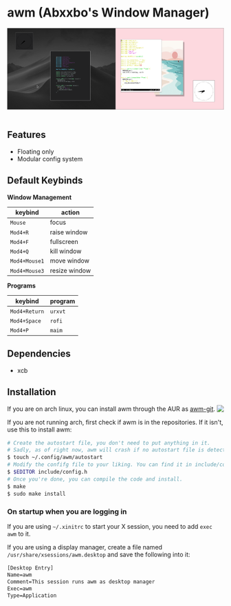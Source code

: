 # awm (Abxxbo's Window Manager)

<div align="center">
    <a href="img/scrot1.png"><img src="img/scrot1.png" width="50%" align="center"></a><a href="img/scrot2.png"><img src="img/scrot2.png" width="50%" align="center"></a>
</div>

<br>

## Features

- Floating only
- Modular config system

## Default Keybinds

**Window Management**

| keybind       | action        |
| ------------- | ------------- |
| `Mouse`       | focus         |
| `Mod4+R`      | raise window  |
| `Mod4+F`      | fullscreen    |
| `Mod4+Q`      | kill window   |
| `Mod4+Mouse1` | move window   |
| `Mod4+Mouse3` | resize window |

**Programs**

| keybind       | program       |
| ------------- | ------------- |
| `Mod4+Return` | `urxvt`       |
| `Mod4+Space`  | `rofi`        |
| `Mod4+P`      | `maim`        |

## Dependencies
- xcb

## Installation

<a href="https://repology.org/badge/vertical-allrepos/awm.svg"><img src="https://repology.org/badge/vertical-allrepos/awm.svg" align="right"></img></a>

If you are on arch linux, you can install awm through the AUR as [awm-git](https://aur.archlinux.org/packages/awm-git).

If you are not running arch, first check if awm is in the repositories. If it isn't, use this to install awm:
```sh
# Create the autostart file, you don't need to put anything in it.
# Sadly, as of right now, awm will crash if no autostart file is detected.
$ touch ~/.config/awm/autostart
# Modify the confifg file to your liking. You can find it in include/config.h
$ $EDITOR include/config.h
# Once you're done, you can compile the code and install.
$ make
$ sudo make install
```

### On startup when you are logging in

If you are using `~/.xinitrc` to start your X session, you need to add `exec awm` to it.

If you are using a display manager, create a file named `/usr/share/xsessions/awm.desktop` and save the following into it:
```
[Desktop Entry]
Name=awm
Comment=This session runs awm as desktop manager
Exec=awm
Type=Application
```
